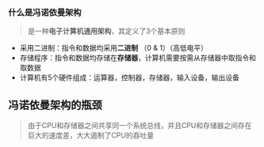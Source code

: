 ### 什么是冯诺依曼架构
> 是一种**电子计算机通用架构**，其定义了3个基本原则

- 采用二进制：指令和数据均采用**二进制** （0 & 1）（高低电平）
- 存储程序：指令和数据均存储在**存储器**，计算机需要按需从存储器中取指令和取数据
- 计算机有5个硬件组成：运算器，控制器，存储器，输入设备，输出设备

## 冯诺依曼架构的瓶颈
> 由于CPU和存储器之间共享同一个系统总线，并且CPU和存储器之间存在巨大的速度差，大大遏制了CPU的吞吐量


